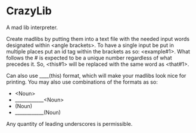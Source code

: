 CrazyLib
========

A mad lib interpreter.

Create madlibs by putting them into a text file with the needed input words
designated within &lt;angle brackets&gt;. To have a single input be put in multiple places put an id tag within the brackets as so: &lt;example#1&gt;. What follows the # is expected to be a unique number regardless of what precedes it. So, &lt;this#1&gt; will be replaced with the same word as &lt;that#1&gt;.

Can also use ____(this) format, which will make your madlibs look nice for printing. You may also use combinations of the formats as so:
<ul>
<li>&lt;Noun&gt;</li>
<li>____________&lt;Noun&gt;</li>
<li>(Noun)</li>
<li>____________(Noun)</li>
</ul>

Any quantity of leading underscores is permissible.
